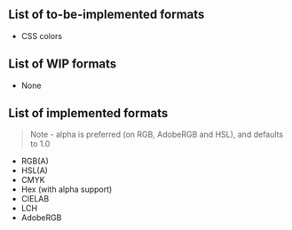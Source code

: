 ## List of to-be-implemented formats
- CSS colors
## List of WIP formats
- None
## List of implemented formats
> Note - alpha is preferred (on RGB, AdobeRGB and HSL), and defaults to 1.0
- RGB(A)
- HSL(A)
- CMYK
- Hex (with alpha support)
- CIELAB
- LCH
- AdobeRGB
